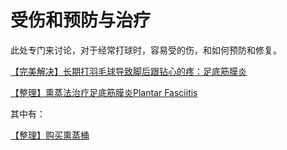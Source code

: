 # 受伤和预防与治疗

此处专门来讨论，对于经常打球时，容易受的伤，和如何预防和修复。

[【完美解决】长期打羽毛球导致脚后跟钻心的疼：足底筋膜炎](https://www.crifan.com/long_time_play_badminton_pelma_heel_very_hurt_plantar_fasciitis/)

[【整理】熏蒸法治疗足底筋膜炎Plantar Fasciitis](https://www.crifan.com/fumigation_method_cure_pelma_heel_plantar_fasciitis/)

其中有：

[【整理】购买熏蒸桶](https://www.crifan.com/buy_fumigation_barrel/)
